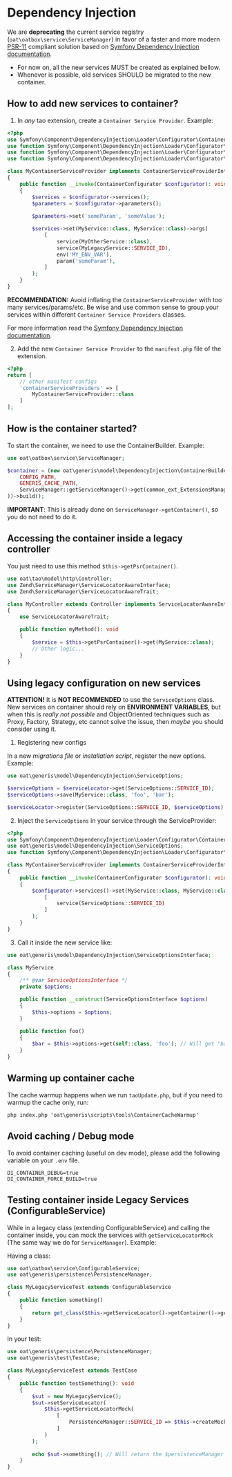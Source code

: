 # Dependency Injection

We are **deprecating** the current service registry (`oat\oatbox\service\ServiceManager`) in favor of a 
faster and more modern [PSR-11](https://www.php-fig.org/psr/psr-11/) compliant solution based on
[Symfony Dependency Injection documentation](https://symfony.com/doc/current/components/dependency_injection.html).

- For now on, all the new services MUST be created as explained bellow.
- Whenever is possible, old services SHOULD be migrated to the new container.

## How to add new services to container?

1) In _any_ tao extension, create a `Container Service Provider`. Example: 

```php
<?php
use Symfony\Component\DependencyInjection\Loader\Configurator\ContainerConfigurator;
use function Symfony\Component\DependencyInjection\Loader\Configurator\service;
use function Symfony\Component\DependencyInjection\Loader\Configurator\env;
use function Symfony\Component\DependencyInjection\Loader\Configurator\param;

class MyContainerServiceProvider implements ContainerServiceProviderInterface
{
    public function __invoke(ContainerConfigurator $configurator): void
    {
        $services = $configurator->services();
        $parameters = $configurator->parameters();
        
        $parameters->set('someParam', 'someValue');

        $services->set(MyService::class, MyService::class)->args(
            [
                service(MyOtherService::class),
                service(MyLegacyService::SERVICE_ID),
                env('MY_ENV_VAR'),
                param('someParam'),
            ]
        );
    }
}
```

**RECOMMENDATION:** Avoid inflating the `ContainerServiceProvider` with too many services/params/etc. 
Be wise and use common sense to group your services within different `Container Service Providers` classes.  

For more information read the [Symfony Dependency Injection documentation](https://symfony.com/doc/current/components/dependency_injection.html).

2) Add the new `Container Service Provider` to the `manifest.php` file of the extension.

```php
<?php
return [
    // other manifest configs
    'containerServiceProviders' => [
        MyContainerServiceProvider::class
    ]
];
```

## How is the container started?

To start the container, we need to use the ContainerBuilder. Example:

```php
use oat\oatbox\service\ServiceManager;

$container = (new oat\generis\model\DependencyInjection\ContainerBuilder(
    CONFIG_PATH,
    GENERIS_CACHE_PATH,
    ServiceManager::getServiceManager()->get(common_ext_ExtensionsManager::SERVICE_ID) //ExtensionsManager
))->build();
```

**IMPORTANT**: This is already done on `ServiceManager->getContainer()`, so you do not need to do it. 

## Accessing the container inside a legacy controller

You just need to use this method `$this->getPsrContainer()`.

```php
use oat\tao\model\http\Controller;
use Zend\ServiceManager\ServiceLocatorAwareInterface;
use Zend\ServiceManager\ServiceLocatorAwareTrait;

class MyController extends Controller implements ServiceLocatorAwareInterface
{
    use ServiceLocatorAwareTrait;

    public function myMethod(): void
    {
        $service = $this->getPsrContainer()->get(MyService::class);
        // Other logic...
    }
}
```

## Using legacy configuration on new services

**ATTENTION!** It is **NOT RECOMMENDED** to use the `ServiceOptions` class. New services on 
container should rely on **ENVIRONMENT VARIABLES**, but when this is _really not possible_ 
and ObjectOriented techniques such as Proxy, Factory, Strategy, etc cannot solve the
issue, then _maybe_ you should consider using it.

1) Registering new configs

In a new _migrations file_ or _installation script_, register the new options. Example:

```php
use oat\generis\model\DependencyInjection\ServiceOptions;

$serviceOptions = $serviceLocator->get(ServiceOptions::SERVICE_ID);
$serviceOptions->save(MyService::class, 'foo', 'bar');

$serviceLocator->register(ServiceOptions::SERVICE_ID, $serviceOptions);
```

2) Inject the `ServiceOptions` in your service through the ServiceProvider:

```php
<?php
use Symfony\Component\DependencyInjection\Loader\Configurator\ContainerConfigurator;
use oat\generis\model\DependencyInjection\ServiceOptions;
use function Symfony\Component\DependencyInjection\Loader\Configurator\service;

class MyContainerServiceProvider implements ContainerServiceProviderInterface
{
    public function __invoke(ContainerConfigurator $configurator): void
    {
        $configurator->services()->set(MyService::class, MyService::class)->args(
            [
                service(ServiceOptions::SERVICE_ID)
            ]
        );
    }
}
```

3) Call it inside the new service like:

```php
use oat\generis\model\DependencyInjection\ServiceOptionsInterface;

class MyService
{
    /** @var ServiceOptionsInterface */
    private $options;

    public function __construct(ServiceOptionsInterface $options)
    {
        $this->options = $options;
    }

    public function foo()
    {
        $bar = $this->options->get(self::class, 'foo'); // Will get "bar" as response
    }
}
```

## Warming up container cache

The cache warmup happens when we run `taoUpdate.php`, but if you need to warmup the cache only, run:

````shell
php index.php 'oat\generis\scripts\tools\ContainerCacheWarmup'
````

## Avoid caching / Debug mode

To avoid container caching (useful on dev mode), please add the following variable on your `.env` file.

```shell
DI_CONTAINER_DEBUG=true
DI_CONTAINER_FORCE_BUILD=true
```

## Testing container inside Legacy Services (ConfigurableService)

While in a legacy class (extending ConfigurableService) and calling the container inside, 
you can mock the services with `getServiceLocatorMock` (The same way we do for `ServiceManager`). Example: 

Having a class:

```php
use oat\oatbox\service\ConfigurableService;
use oat\generis\persistence\PersistenceManager;

class MyLegacyServiceTest extends ConfigurableService
{
    public function something()
    {
        return get_class($this->getServiceLocator()->getContainer()->get(PersistenceManager::SERVICE_ID));
    }
}
```

In your test:

```php
use oat\generis\persistence\PersistenceManager;
use oat\generis\test\TestCase;

class MyLegacyServiceTest extends TestCase
{
    public function testSomething(): void
    {
        $sut = new MyLegacyService();
        $sut->setServiceLocator(
            $this->getServiceLocatorMock(
                [
                    PersistenceManager::SERVICE_ID => $this->createMock(PersistenceManager::class),
                ]
            )
        );
        
        echo $sut->something(); // Will return the $persistenceManager class
    }
}
```
